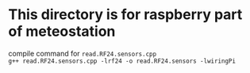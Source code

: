 # This directory is for raspberry part of meteostation


compile command for `read.RF24.sensors.cpp`<br>
`g++ read.RF24.sensors.cpp -lrf24 -o read.RF24.sensors -lwiringPi`
